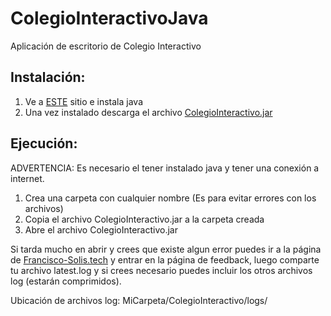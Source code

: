 # ColegioInteractivoJava
Aplicación de escritorio de Colegio Interactivo

## Instalación:
1. Ve a [ESTE](https://java.com) sitio e instala java
2. Una vez instalado descarga el archivo [ColegioInteractivo.jar](https://github.com/FranciscoSolisDotTech/ColegioInteractivoJava/releases/download/v1.0-ALPHA/ColegioInteractivoJava.jar)

## Ejecución: 
ADVERTENCIA: Es necesario el tener instalado java y tener una conexión a internet.
1. Crea una carpeta con cualquier nombre (Es para evitar errores con los archivos)
2. Copia el archivo ColegioInteractivo.jar a la carpeta creada
3. Abre el archivo ColegioInteractivo.jar

Si tarda mucho en abrir y crees que existe algun error puedes ir a la página de [Francisco-Solis.tech](https://francisco-solis.tech/feedback.html)
y entrar en la página de feedback, luego comparte tu archivo latest.log y si crees necesario puedes incluir los otros archivos log (estarán comprimidos).

Ubicación de archivos log:
MiCarpeta/ColegioInteractivo/logs/

